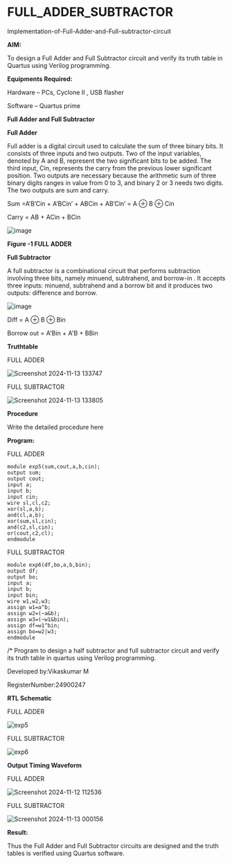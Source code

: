 # FULL_ADDER_SUBTRACTOR

Implementation-of-Full-Adder-and-Full-subtractor-circuit

**AIM:**

To design a Full Adder and Full Subtractor circuit and verify its truth table in Quartus using Verilog programming.

**Equipments Required:**

Hardware – PCs, Cyclone II , USB flasher

Software – Quartus prime

**Full Adder and Full Subtractor**

**Full Adder**

Full adder is a digital circuit used to calculate the sum of three binary bits. It consists of three inputs and two outputs. Two of the input variables, denoted by A and B, represent the two significant bits to be added. The third input, Cin, represents the carry from the previous lower significant position. Two outputs are necessary because the arithmetic sum of three binary digits ranges in value from 0 to 3, and binary 2 or 3 needs two digits. The two outputs are sum and carry.

Sum =A’B’Cin + A’BCin’ + ABCin + AB’Cin’ = A ⊕ B ⊕ Cin 

Carry = AB + ACin + BCin

![image](https://github.com/naavaneetha/FULL_ADDER_SUBTRACTOR/assets/154305477/0f30ba51-5ffb-4198-845f-18e054f675e7)

**Figure -1 FULL ADDER**

**Full Subtractor**

A full subtractor is a combinational circuit that performs subtraction involving three bits, namely minuend, subtrahend, and borrow-in . It accepts three inputs: minuend, subtrahend and a borrow bit and it produces two outputs: difference and borrow.

![image](https://github.com/naavaneetha/FULL_ADDER_SUBTRACTOR/assets/154305477/02b24f51-ab51-4304-9ad6-7b81ffc1ead5)

Diff = A ⊕ B ⊕ Bin 

Borrow out = A'Bin + A'B + BBin

**Truthtable**

FULL ADDER

![Screenshot 2024-11-13 133747](https://github.com/user-attachments/assets/df3b1680-929d-46b5-b3b0-c04150015d28)

FULL SUBTRACTOR

![Screenshot 2024-11-13 133805](https://github.com/user-attachments/assets/04a22a57-1a4c-4439-9142-6fe5ef6f024b)


**Procedure**

Write the detailed procedure here

**Program:**

FULL ADDER
```
module exp5(sum,cout,a,b,cin);
output sum;
output cout;
input a;
input b;
input cin;
wire sl,cl,c2;
xor(sl,a,b);
and(cl,a,b);
xor(sum,sl,cin);
and(c2,sl,cin);
or(cout,c2,cl);
endmodule
```

FULL SUBTRACTOR
```
module exp6(df,bo,a,b,bin);
output df;
output bo;
input a;
input b;
input bin;
wire w1,w2,w3;
assign w1=a^b;
assign w2=(~a&b);
assign w3=(~w1&bin);
assign df=w1^bin;
assign bo=w2|w3;
endmodule
```

/* Program to design a half subtractor and full subtractor circuit and verify its truth table in quartus using Verilog programming.

Developed by:Vikaskumar M

RegisterNumber:24900247


**RTL Schematic**

FULL ADDER

![exp5](https://github.com/user-attachments/assets/03a040f9-7a93-4fb9-a6e1-c8aebc30070d)

FULL SUBTRACTOR

![exp6](https://github.com/user-attachments/assets/cba92280-0073-4663-835c-96a44af7be03)


**Output Timing Waveform**

FULL ADDER

![Screenshot 2024-11-12 112536](https://github.com/user-attachments/assets/c60928b4-37e1-41c0-a7ef-15627b2a3591)

FULL SUBTRACTOR

![Screenshot 2024-11-13 000156](https://github.com/user-attachments/assets/f046966e-9a43-4a82-9705-41cd3e8d1b2c)


**Result:**

Thus the Full Adder and Full Subtractor circuits are designed and the truth tables is verified using Quartus software.



